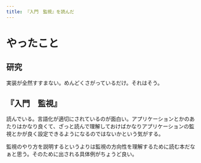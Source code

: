 ```yaml
---
title: 『入門　監視』を読んだ
---
```


# やったこと

## 研究

実装が全然すすまない。めんどくさがっているだけ。それはそう。

## 『入門　監視』

読んでいる。言語化が適切にされているのが面白い。アプリケーションとかのあたりはかなり良くて、ざっと読んで理解しておけばかなりアプリケーションの監視とかが良く設定できるようになるのではないかという気がする。

監視のやり方を説明するというよりは監視の方向性を理解するために読む本だなぁと思う。そのために出される具体例がちょうど良い。